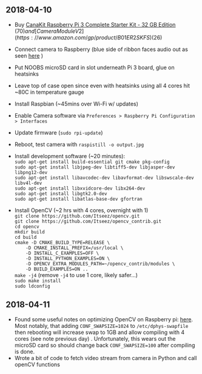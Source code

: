 ## 2018-04-10

- Buy [CanaKit Raspberry Pi 3 Complete Starter Kit - 32 GB Edition](https://www.canakit.com/raspberry-pi-3-starter-kit.html) ($70) and [Camera Module V2](https://www.amazon.com/gp/product/B01ER2SKFS) ($26)
- Connect camera to Raspberry (blue side of ribbon faces audio out as seen [here](https://projects.raspberrypi.org/en/projects/getting-started-with-picamera/4) )
- Put NOOBS microSD card in slot underneath Pi 3 board, glue on heatsinks
- Leave top of case open since even with heatsinks using all 4 cores hit ~80C in temperature gauge
- Install Raspbian (~45mins over Wi-Fi w/ updates)
- Enable Camera software via `Preferences > Raspberry Pi Configuration > Interfaces`
- Update firmware (`sudo rpi-update`)
- Reboot, test camera with `raspistill -o output.jpg`
- Install development software (~20 minutes):  
`sudo apt-get install build-essential git cmake pkg-config`  
`sudo apt-get install libjpeg-dev libtiff5-dev libjasper-dev libpng12-dev`  
`sudo apt-get install libavcodec-dev libavformat-dev libswscale-dev libv4l-dev`  
`sudo apt-get install libxvidcore-dev libx264-dev`  
`sudo apt-get install libgtk2.0-dev`  
`sudo apt-get install libatlas-base-dev gfortran`  

- Install OpenCV (~2 hrs with 4 cores, overnight with 1)  
`git clone https://github.com/Itseez/opencv.git`  
`git clone https://github.com/Itseez/opencv_contrib.git`  
`cd opencv`  
`mkdir build`  
`cd build`  
`cmake -D CMAKE_BUILD_TYPE=RELEASE \`  
`    -D CMAKE_INSTALL_PREFIX=/usr/local \`  
`    -D INSTALL_C_EXAMPLES=OFF \`  
`    -D INSTALL_PYTHON_EXAMPLES=ON \`  
`    -D OPENCV_EXTRA_MODULES_PATH=~/opencv_contrib/modules \`  
`    -D BUILD_EXAMPLES=ON ..`  
`make -j4` (remove `-j4` to use 1 core, likely safer...)  
`sudo make install`  
`sudo ldconfig`  

## 2018-04-11
- Found some useful notes on optimizing OpenCV on Raspberry pi: [here](https://www.pyimagesearch.com/2017/10/09/optimizing-opencv-on-the-raspberry-pi/). Most notably, that adding `CONF_SWAPSIZE=1024` to ```/etc/dphys-swapfile``` then rebooting will increase swap to 1GB and allow compiling with 4 cores (see note previous day) . Unfortunately, this wears out the microSD card so should change back `CONF_SWAPSIZE=100` after compiling is done.
- Wrote a bit of code to fetch video stream from camera in Python and call openCV functions 
